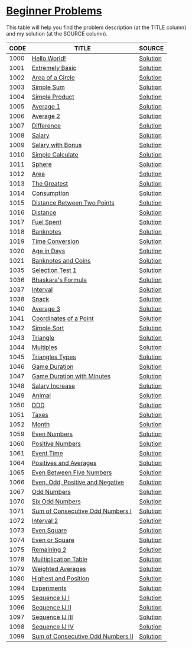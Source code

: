 # [Beginner Problems](https://www.urionlinejudge.com.br/judge/en/problems/index/1)

This table will help you find the problem description (at the TITLE column) and my solution (at the SOURCE column).

CODE | TITLE | SOURCE
---- | ----- | ------
1000 | [Hello World!](https://www.urionlinejudge.com.br/judge/en/problems/view/1000) | [Solution](./1000/1000/main.go)
1001 | [Extremely Basic](https://www.urionlinejudge.com.br/judge/en/problems/view/1001) | [Solution](./1000/1001/main.go)
1002 | [Area of a Circle](https://www.urionlinejudge.com.br/judge/en/problems/view/1002) | [Solution](./1000/1002/main.go)
1003 | [Simple Sum](https://www.urionlinejudge.com.br/judge/en/problems/view/1003) | [Solution](./1000/1003/main.go)
1004 | [Simple Product](https://www.urionlinejudge.com.br/judge/en/problems/view/1004) | [Solution](./1000/1004/main.go)
1005 | [Average 1](https://www.urionlinejudge.com.br/judge/en/problems/view/1005) | [Solution](./1000/1005/main.go)
1006 | [Average 2](https://www.urionlinejudge.com.br/judge/en/problems/view/1006) | [Solution](./1000/1006/main.go)
1007 | [Difference](https://www.urionlinejudge.com.br/judge/en/problems/view/1007) | [Solution](./1000/1007/main.go)
1008 | [Salary](https://www.urionlinejudge.com.br/judge/en/problems/view/1008) | [Solution](./1000/1008/main.go)
1009 | [Salary with Bonus](https://www.urionlinejudge.com.br/judge/en/problems/view/1009) | [Solution](./1000/1009/main.go)
1010 | [Simple Calculate](https://www.urionlinejudge.com.br/judge/en/problems/view/1010) | [Solution](./1000/1010/main.go)
1011 | [Sphere](https://www.urionlinejudge.com.br/judge/en/problems/view/1011) | [Solution](./1000/1011/main.go)
1012 | [Area](https://www.urionlinejudge.com.br/judge/en/problems/view/1012) | [Solution](./1000/1012/main.go)
1013 | [The Greatest](https://www.urionlinejudge.com.br/judge/en/problems/view/1013) | [Solution](./1000/1013/main.go)
1014 | [Consumption](https://www.urionlinejudge.com.br/judge/en/problems/view/1014) | [Solution](./1000/1014/main.go)
1015 | [Distance Between Two Points](https://www.urionlinejudge.com.br/judge/en/problems/view/1015) | [Solution](./1000/1015/main.go)
1016 | [Distance](https://www.urionlinejudge.com.br/judge/en/problems/view/1016) | [Solution](./1000/1016/main.go)
1017 | [Fuel Spent](https://www.urionlinejudge.com.br/judge/en/problems/view/1017) | [Solution](./1000/1017/main.go)
1018 | [Banknotes](https://www.urionlinejudge.com.br/judge/en/problems/view/1018) | [Solution](./1000/1018/main.go)
1019 | [Time Conversion](https://www.urionlinejudge.com.br/judge/en/problems/view/1019) | [Solution](./1000/1019/main.go)
1020 | [Age in Days](https://www.urionlinejudge.com.br/judge/en/problems/view/1020) | [Solution](./1000/1020/main.go)
1021 | [Banknotes and Coins](https://www.urionlinejudge.com.br/judge/en/problems/view/1021) | [Solution](./1000/1021/main.go)
1035 | [Selection Test 1](https://www.urionlinejudge.com.br/judge/en/problems/view/1035) | [Solution](./1000/1035/main.go)
1036 | [Bhaskara's Formula](https://www.urionlinejudge.com.br/judge/en/problems/view/1036) | [Solution](./1000/1036/main.go)
1037 | [Interval](https://www.urionlinejudge.com.br/judge/en/problems/view/1037) | [Solution](./1000/1037/main.go)
1038 | [Snack](https://www.urionlinejudge.com.br/judge/en/problems/view/1038) | [Solution](./1000/1038/main.go)
1040 | [Average 3](https://www.urionlinejudge.com.br/judge/en/problems/view/1040) | [Solution](./1000/1040/main.go)
1041 | [Coordinates of a Point](https://www.urionlinejudge.com.br/judge/en/problems/view/1041) | [Solution](./1000/1041/main.go)
1042 | [Simple Sort](https://www.urionlinejudge.com.br/judge/en/problems/view/1042) | [Solution](./1000/1042/main.go)
1043 | [Triangle](https://www.urionlinejudge.com.br/judge/en/problems/view/1043) | [Solution](./1000/1043/main.go)
1044 | [Multiples](https://www.urionlinejudge.com.br/judge/en/problems/view/1044) | [Solution](./1000/1044/main.go)
1045 | [Triangles Types](https://www.urionlinejudge.com.br/judge/en/problems/view/1045) | [Solution](./1000/1045/main.go)
1046 | [Game Duration](https://www.urionlinejudge.com.br/judge/en/problems/view/1046) | [Solution](./1000/1046/main.go)
1047 | [Game Duration with Minutes](https://www.urionlinejudge.com.br/judge/en/problems/view/1047) | [Solution](./1000/1047/main.go)
1048 | [Salary Increase](https://www.urionlinejudge.com.br/judge/en/problems/view/1048) | [Solution](./1000/1048/main.go)
1049 | [Animal](https://www.urionlinejudge.com.br/judge/en/problems/view/1049) | [Solution](./1000/1049/main.go)
1050 | [DDD](https://www.urionlinejudge.com.br/judge/en/problems/view/1050) | [Solution](./1000/1050/main.go)
1051 | [Taxes](https://www.urionlinejudge.com.br/judge/en/problems/view/1051) | [Solution](./1000/1051/main.go)
1052 | [Month](https://www.urionlinejudge.com.br/judge/en/problems/view/1052) | [Solution](./1000/1052/main.go)
1059 | [Even Numbers](https://www.urionlinejudge.com.br/judge/en/problems/view/1059) | [Solution](./1000/1059/main.go)
1060 | [Positive Numbers](https://www.urionlinejudge.com.br/judge/en/problems/view/1060) | [Solution](./1000/1060/main.go)
1061 | [Event Time](https://www.urionlinejudge.com.br/judge/en/problems/view/1061) | [Solution](./1000/1061/main.go)
1064 | [Positives and Averages](https://www.urionlinejudge.com.br/judge/en/problems/view/1064) | [Solution](./1000/1064/main.go)
1065 | [Even Between Five Numbers](https://www.urionlinejudge.com.br/judge/en/problems/view/1065) | [Solution](./1000/1065/main.go)
1066 | [Even, Odd, Positive and Negative](https://www.urionlinejudge.com.br/judge/en/problems/view/1066) | [Solution](./1000/1066/main.go)
1067 | [Odd Numbers](https://www.urionlinejudge.com.br/judge/en/problems/view/1067) | [Solution](./1000/1067/main.go)
1070 | [Six Odd Numbers](https://www.urionlinejudge.com.br/judge/en/problems/view/1070) | [Solution](./1000/1070/main.go)
1071 | [Sum of Consecutive Odd Numbers I](https://www.urionlinejudge.com.br/judge/en/problems/view/1071) | [Solution](./1000/1071/main.go)
1072 | [Interval 2](https://www.urionlinejudge.com.br/judge/en/problems/view/1072) | [Solution](./1000/1072/main.go)
1073 | [Even Square](https://www.urionlinejudge.com.br/judge/en/problems/view/1073) | [Solution](./1000/1073/main.go)
1074 | [Even or Square](https://www.urionlinejudge.com.br/judge/en/problems/view/1074) | [Solution](./1000/1074/main.go)
1075 | [Remaining 2](https://www.urionlinejudge.com.br/judge/en/problems/view/1075) | [Solution](./1000/1075/main.go)
1078 | [Muiltiplication Table](https://www.urionlinejudge.com.br/judge/en/problems/view/1078) | [Solution](./1000/1078/main.go)
1079 | [Weighted Averages](https://www.urionlinejudge.com.br/judge/en/problems/view/1079) | [Solution](./1000/1079/main.go)
1080 | [Highest and Position](https://www.urionlinejudge.com.br/judge/en/problems/view/1080) | [Solution](./1000/1080/main.go)
1094 | [Experiments](https://www.urionlinejudge.com.br/judge/en/problems/view/1094) | [Solution](./1000/1094/main.go)
1095 | [Sequence IJ I](https://www.urionlinejudge.com.br/judge/en/problems/view/1095) | [Solution](./1000/1095/main.go)
1096 | [Sequence IJ II](https://www.urionlinejudge.com.br/judge/en/problems/view/1096) | [Solution](./1000/1096/main.go)
1097 | [Sequence IJ III](https://www.urionlinejudge.com.br/judge/en/problems/view/1097) | [Solution](./1000/1097/main.go)
1098 | [Sequence IJ IV](https://www.urionlinejudge.com.br/judge/en/problems/view/1098) | [Solution](./1000/1098/main.go)
1099 | [Sum of Consecutive Odd Numbers II](https://www.urionlinejudge.com.br/judge/en/problems/view/1099) | [Solution](./1000/1099/main.go)

